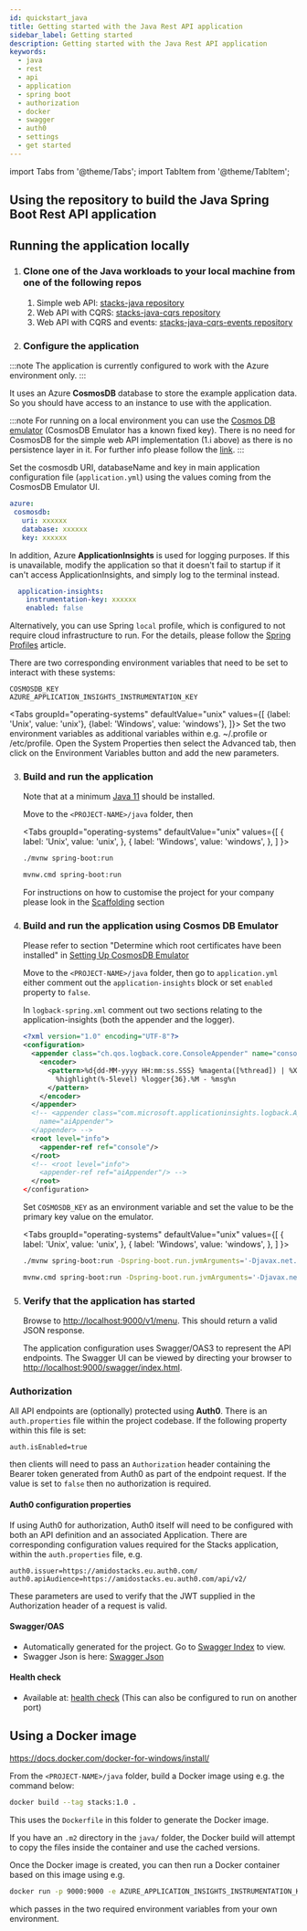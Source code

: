 ```yaml
---
id: quickstart_java
title: Getting started with the Java Rest API application
sidebar_label: Getting started
description: Getting started with the Java Rest API application
keywords:
  - java
  - rest
  - api
  - application
  - spring boot
  - authorization
  - docker
  - swagger
  - auth0
  - settings
  - get started
---
```


import Tabs from '@theme/Tabs';
import TabItem from '@theme/TabItem';

<!-- markdownlint-disable MD029 -->

## Using the repository to build the Java Spring Boot Rest API application

## Running the application locally

1. ### Clone one of the Java workloads to your local machine from one of the following repos
    
    1. Simple web API: [stacks-java repository](https://github.com/amido/stacks-java)
    2. Web API with CQRS: [stacks-java-cqrs repository](https://github.com/amido/stacks-java-cqrs)
    3. Web API with CQRS and events: [stacks-java-cqrs-events repository](https://github.com/amido/stacks-java-cqrs-events)
   
2. ### Configure the application

:::note
The application is currently configured to work with the Azure environment only.
:::

  It uses an Azure **CosmosDB** database to store the example application data. So you should have access to an instance to use with the application.
   
:::note
For running on a local environment you can use the [Cosmos DB emulator](/docs/workloads/azure/backend/java/setting_up_cosmos_db_locally_java) (CosmosDB Emulator has a known fixed key). There is no need for CosmosDB for the simple web API implementation (1.i above) as there is no persistence layer in it. 
For further info please follow the [link](https://docs.microsoft.com/en-us/azure/cosmos-db/local-emulator?tabs=ssl-netstd21).
:::

Set the cosmosdb URI, databaseName and key in main application configuration file (`application.yml`) using the values coming from the CosmosDB Emulator UI.

```yaml title=application.yml
azure:
 cosmosdb:
   uri: xxxxxx
   database: xxxxxx
   key: xxxxxx
```

In addition, Azure **ApplicationInsights** is used for logging purposes. If this is unavailable, modify the application so that it doesn't fail to startup if it can't access ApplicationInsights, and simply log to the terminal instead.

```yaml {3} title=application.yml
  application-insights:
    instrumentation-key: xxxxxx
    enabled: false
```

Alternatively, you can use Spring `local` profile, which is configured to not require cloud infrastructure to run. For the details, please follow the [Spring Profiles](https://www.baeldung.com/spring-profiles#4-jvm-system-parameter) article.

There are two corresponding environment variables that need to be set to interact with these systems:

```text
COSMOSDB_KEY
AZURE_APPLICATION_INSIGHTS_INSTRUMENTATION_KEY
```

<Tabs
  groupId="operating-systems"
  defaultValue="unix"
  values={[
    {label: 'Unix', value: 'unix'},
    {label: 'Windows', value: 'windows'},
  ]}>
  <TabItem value="unix">
  Set the two environment variables as additional variables within e.g. ~/.profile or /etc/profile.
  </TabItem>
  <TabItem value="windows">
  Open the System Properties then select the Advanced tab, then click on the Environment Variables
  button and add the new parameters.
  </TabItem>
</Tabs>

   
3. ### Build and run the application

    Note that at a minimum [Java 11](https://adoptopenjdk.net/) should be installed.

    Move to the `<PROJECT-NAME>/java` folder, then

    <Tabs
      groupId="operating-systems"
      defaultValue="unix"
      values={[
        { label: 'Unix', value: 'unix', },
        { label: 'Windows', value: 'windows', },
      ]
    }>
    <TabItem value="unix">

    ```bash
    ./mvnw spring-boot:run
    ```

    </TabItem>
    <TabItem value="windows">

    ```bash
    mvnw.cmd spring-boot:run
    ```

   </TabItem>
   </Tabs>

    For instructions on how to customise the project for your company please look in the [Scaffolding](docs/workloads/azure/backend/java/scaffolding_java) section

4. ### Build and run the application using Cosmos DB Emulator
    
   Please refer to section "Determine which root certificates have been installed" in [Setting Up CosmosDB Emulator](docs/workloads/azure/backend/java/setting_up_cosmos_db_locally_java.)

    Move to the `<PROJECT-NAME>/java` folder, then
    go to `application.yml` either comment out the `application-insights` block or set `enabled`  property to `false`.
    
    In `logback-spring.xml` comment out two sections relating to the application-insights (both the appender and the logger).

    ```xml title=logback-spring.xml
   <?xml version="1.0" encoding="UTF-8"?>
    <configuration>
      <appender class="ch.qos.logback.core.ConsoleAppender" name="console">
        <encoder>
          <pattern>%d{dd-MM-yyyy HH:mm:ss.SSS} %magenta([%thread]) | %X{CorrelationId} |
            %highlight(%-5level) %logger{36}.%M - %msg%n
          </pattern>
        </encoder>
      </appender>
      <!-- <appender class="com.microsoft.applicationinsights.logback.ApplicationInsightsAppender"
        name="aiAppender">
      </appender> -->
      <root level="info">
        <appender-ref ref="console"/>
      </root>
      <!-- <root level="info">
        <appender-ref ref="aiAppender"/> -->
      </root>
    </configuration>
    ```

    Set `COSMOSDB_KEY` as an environment variable and set the value to be the primary key value on the emulator.
    <br />

    <Tabs
      groupId="operating-systems"
      defaultValue="unix"
      values={[
        { label: 'Unix', value: 'unix', },
        { label: 'Windows', value: 'windows', },
      ]
    }>
    <TabItem value="unix">

    ```bash
    ./mvnw spring-boot:run -Dspring-boot.run.jvmArguments='-Djavax.net.ssl.trustStore="<Location of the root cosmos db certificate>" -Djavax.net.ssl.trustStorePassword="changeit"'
    ```

    </TabItem>
    <TabItem value="windows">

    ```bash
    mvnw.cmd spring-boot:run -Dspring-boot.run.jvmArguments='-Djavax.net.ssl.trustStore="<Location of the root cosmos db certificate>" -Djavax.net.ssl.trustStorePassword="changeit"'
    ```

    </TabItem>
    </Tabs>

5. ### Verify that the application has started

    Browse to [http://localhost:9000/v1/menu](http://localhost:9000/v1/menu). This should return a valid JSON response.

    The application configuration uses Swagger/OAS3 to represent the API endpoints. The Swagger UI can be viewed by directing your
    browser to [http://localhost:9000/swagger/index.html](http://localhost:9000/swagger/index.html).

### Authorization

All API endpoints are (optionally) protected using **Auth0**. There is an `auth.properties` file within the project codebase.
If the following property within this file is set:

```text
auth.isEnabled=true
```

then clients will need to pass an `Authorization` header containing the Bearer token generated from Auth0 as part of the endpoint request. If the value
is set to `false` then no authorization is required.

#### Auth0 configuration properties

If using Auth0 for authorization, Auth0 itself will need to be configured with both an API definition and an associated Application.
There are corresponding configuration values required for the Stacks application, within the `auth.properties` file, e.g.

```text
auth0.issuer=https://amidostacks.eu.auth0.com/
auth0.apiAudience=https://amidostacks.eu.auth0.com/api/v2/
```

These parameters are used to verify that the JWT supplied in the Authorization header of a request is valid.

#### Swagger/OAS

- Automatically generated for the project. Go to [Swagger Index](http://localhost:9000/swagger/index.html) to view.
- Swagger Json is here: [Swagger Json](http://localhost:9000/swagger/oas.json)

#### Health check

- Available at: [health check](http://localhost:9000/health)
(This can also be configured to run on another port)

## Using a Docker image

<https://docs.docker.com/docker-for-windows/install/>

From the `<PROJECT-NAME>/java` folder, build a Docker image using e.g. the command below:

   ```bash
   docker build --tag stacks:1.0 .
   ```

This uses the `Dockerfile` in this folder to generate the Docker image.

If you have an `.m2` directory in the `java/` folder, the Docker build will attempt to copy the files inside the container and use the cached versions.

Once the Docker image is created, you can then run a Docker container based on this image using e.g.

   ```bash
   docker run -p 9000:9000 -e AZURE_APPLICATION_INSIGHTS_INSTRUMENTATION_KEY -e AZURE_COSMOSDB_KEY stacks:1.0
   ```

which passes in the two required environment variables from your own environment.
